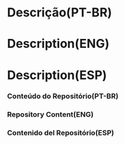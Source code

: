 # Descrição(PT-BR)
# Description(ENG)
# Description(ESP)
### Conteúdo do Repositório(PT-BR)
### Repository Content(ENG)
### Contenido del Repositório(ESP)

